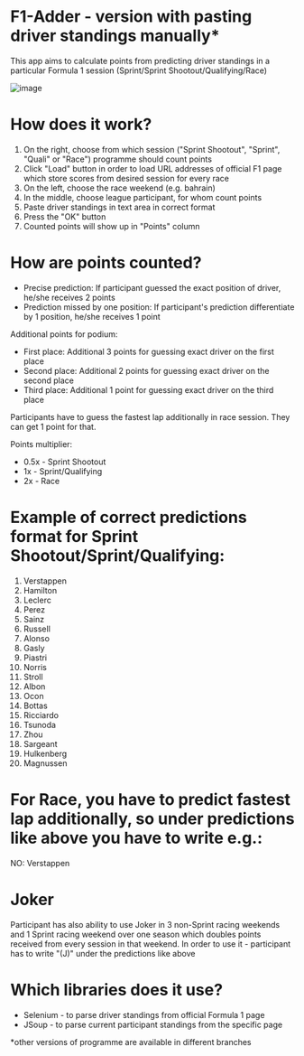 # F1-Adder - version with pasting driver standings manually*
This app aims to calculate points from predicting driver standings in a particular Formula 1 session (Sprint/Sprint Shootout/Qualifying/Race)

![image](https://github.com/user-attachments/assets/8bb734f5-953d-4557-87c2-cca2f9a5ef3d)

# How does it work?
1. On the right, choose from which session ("Sprint Shootout", "Sprint", "Quali" or "Race") programme should count points
2. Click "Load" button in order to load URL addresses of official F1 page which store scores from desired session for every race
3. On the left, choose the race weekend (e.g. bahrain)
4. In the middle, choose league participant, for whom count points
5. Paste driver standings in text area in correct format
6. Press the "OK" button
7. Counted points will show up in "Points" column

# How are points counted?
- Precise prediction: If participant guessed the exact position of driver, he/she receives 2 points
- Prediction missed by one position: If participant's prediction differentiate by 1 position, he/she receives 1 point

Additional points for podium:
- First place: Additional 3 points for guessing exact driver on the first place
- Second place: Additional 2 points for guessing exact driver on the second place
- Third place: Additional 1 point for guessing exact driver on the third place

Participants have to guess the fastest lap additionally in race session. They can get 1 point for that.

Points multiplier:
- 0.5x - Sprint Shootout
- 1x - Sprint/Qualifying
- 2x - Race

# Example of correct predictions format for Sprint Shootout/Sprint/Qualifying:
1. Verstappen
2. Hamilton
3. Leclerc 
4. Perez 
5. Sainz
6. Russell 
7. Alonso 
8. Gasly 
9. Piastri
10. Norris 
11. Stroll
12. Albon 
13. Ocon 
14. Bottas
15. Ricciardo 
16. Tsunoda
17. Zhou 
18. Sargeant
19. Hulkenberg
20. Magnussen

# For Race, you have to predict fastest lap additionally, so under predictions like above you have to write e.g.:
NO: Verstappen

# Joker
Participant has also ability to use Joker in 3 non-Sprint racing weekends and 1 Sprint racing weekend over one season which doubles points received from every session in that weekend. In order to use it - participant has to write "(J)" under the predictions like above

# Which libraries does it use?
- Selenium - to parse driver standings from official Formula 1 page
- JSoup - to parse current participant standings from the specific page

*other versions of programme are available in different branches
